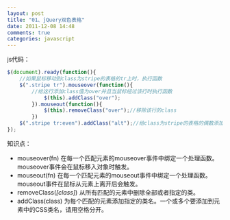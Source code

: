 ```yaml
---
layout: post
title: "01、jQuery双色表格"
date: 2011-12-08 14:48
comments: true
categories: javascript
---
```


js代码：

```javascript
$(document).ready(function(){
    //如果鼠标移动到class为stripe的表格的tr上时，执行函数
    $(".stripe tr").mouseover(function(){
        //给这行添加class值为over并且当鼠标经过该行时执行函数
            $(this).addClass("over");
        }).mouseout(function(){
            $(this).removeClass("over");//移除该行的class
        })
    $(".stripe tr:even").addClass("alt");//给class为stripe的表格的偶数添加class值为alt
});
```
知识点：

  * mouseover(fn) 在每一个匹配元素的mouseover事件中绑定一个处理函数。mouseover事件会在鼠标移入对象时触发。
  * mouseout(fn) 在每一个匹配元素的mouseout事件中绑定一个处理函数。mouseout事件在鼠标从元素上离开后会触发。
  * removeClass(_[class]_) 从所有匹配的元素中删除全部或者指定的类。
  * addClass(class) 为每个匹配的元素添加指定的类名。一个或多个要添加到元素中的CSS类名，请用空格分开。